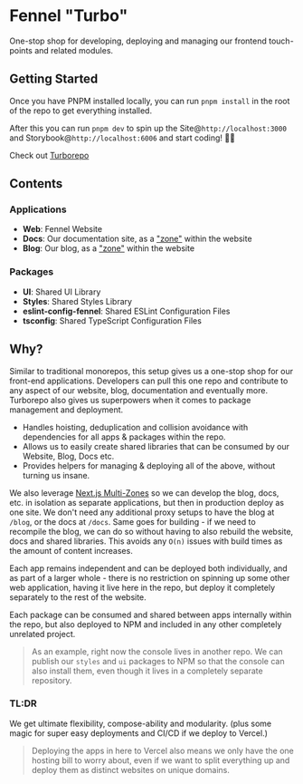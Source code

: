 # Fennel "Turbo"
One-stop shop for developing, deploying and managing our frontend touch-points and related modules.

## Getting Started
Once you have PNPM installed locally, you can run `pnpm install` in the root of the repo to get everything installed. 

After this you can run `pnpm dev` to spin up the Site@`http://localhost:3000` and Storybook@`http://localhost:6006` and start coding! 🧑‍💻

Check out [Turborepo](https://turbo.build/repo)

## Contents
### Applications
- **Web**: Fennel Website
- **Docs**: Our documentation site, as a ["zone"](https://nextjs.org/docs/advanced-features/multi-zones) within the website
- **Blog**: Our blog, as a ["zone"](https://nextjs.org/docs/advanced-features/multi-zones) within the website

### Packages
- **UI**: Shared UI Library
- **Styles**: Shared Styles Library
- **eslint-config-fennel**: Shared ESLint Configuration Files
- **tsconfig**: Shared TypeScript Configuration Files

## Why?
Similar to traditional monorepos, this setup gives us a one-stop shop for our front-end applications. Developers can pull this one repo and contribute to any aspect of our website, blog, documentation and eventually more. Turborepo also gives us superpowers when it comes to package management and deployment.

- Handles hoisting, deduplication and collision avoidance with dependencies for all apps & packages within the repo.
- Allows us to easily create shared libraries that can be consumed by our Website, Blog, Docs etc.
- Provides helpers for managing & deploying all of the above, without turning us insane.

We also leverage [Next.js Multi-Zones](https://nextjs.org/docs/advanced-features/multi-zones) so we can develop the blog, docs, etc. in isolation as separate applications, but then in production deploy as one site. We don't need any additional proxy setups to have the blog at `/blog`, or the docs at `/docs`. Same goes for building - if we need to recompile the blog, we can do so without having to also rebuild the website, docs and shared libraries. This avoids any `O(n)` issues with build times as the amount of content increases.

Each app remains independent and can be deployed both individually, and as part of a larger whole - there is no restriction on spinning up some other web application, having it live here in the repo, but deploy it completely separately to the rest of the website.

Each package can be consumed and shared between apps internally within the repo, but also deployed to NPM and included in any other completely unrelated project.

> As an example, right now the console lives in another repo. We can publish our `styles` and `ui` packages to NPM so that the console can also install them, even though it lives in a completely separate repository.

### TL:DR
We get ultimate flexibility, compose-ability and modularity. (plus some magic for super easy deployments and CI/CD if we deploy to Vercel.) 
> Deploying the apps in here to Vercel also means we only have the one hosting bill to worry about, even if we want to split everything up and deploy them as distinct websites on unique domains. 